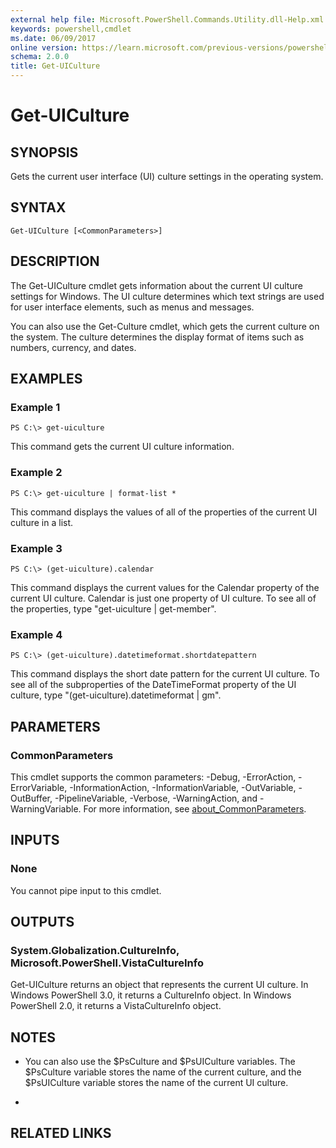 ```yaml
---
external help file: Microsoft.PowerShell.Commands.Utility.dll-Help.xml
keywords: powershell,cmdlet
ms.date: 06/09/2017
online version: https://learn.microsoft.com/previous-versions/powershell/module/microsoft.powershell.utility/get-uiculture?view=powershell-4.0&WT.mc_id=ps-gethelp
schema: 2.0.0
title: Get-UICulture
---
```


# Get-UICulture

## SYNOPSIS
Gets the current user interface (UI) culture settings in the operating system.

## SYNTAX

```
Get-UICulture [<CommonParameters>]
```

## DESCRIPTION
The Get-UICulture cmdlet gets information about the current UI culture settings for Windows.
The UI culture determines which text strings are used for user interface elements, such as menus and messages.

You can also use the Get-Culture cmdlet, which gets the current culture on the system.
The culture determines the display format of items such as numbers, currency, and dates.

## EXAMPLES

### Example 1
```
PS C:\> get-uiculture
```

This command gets the current UI culture information.

### Example 2
```
PS C:\> get-uiculture | format-list *
```

This command displays the values of all of the properties of the current UI culture in a list.

### Example 3
```
PS C:\> (get-uiculture).calendar
```

This command displays the current values for the Calendar property of the current UI culture.
Calendar is just one property of UI culture.
To see all of the properties, type "get-uiculture | get-member".

### Example 4
```
PS C:\> (get-uiculture).datetimeformat.shortdatepattern
```

This command displays the short date pattern for the current UI culture.
To see all of the subproperties of the DateTimeFormat property of the UI culture, type "(get-uiculture).datetimeformat | gm".

## PARAMETERS

### CommonParameters
This cmdlet supports the common parameters: -Debug, -ErrorAction, -ErrorVariable, -InformationAction, -InformationVariable, -OutVariable, -OutBuffer, -PipelineVariable, -Verbose, -WarningAction, and -WarningVariable. For more information, see [about_CommonParameters](https://go.microsoft.com/fwlink/?LinkID=113216).

## INPUTS

### None
You cannot pipe input to this cmdlet.

## OUTPUTS

### System.Globalization.CultureInfo, Microsoft.PowerShell.VistaCultureInfo
Get-UICulture returns an object that represents the current UI culture.
In Windows PowerShell 3.0, it returns a CultureInfo object.
In Windows PowerShell 2.0, it returns a VistaCultureInfo object.

## NOTES
* You can also use the $PsCulture and $PsUICulture variables. The $PsCulture variable stores the name of the current culture, and the $PsUICulture variable stores the name of the current UI culture.

*

## RELATED LINKS


